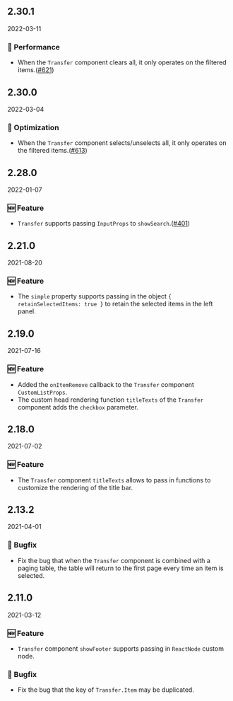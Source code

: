 ## 2.30.1

2022-03-11

### 💎 Performance

- When the `Transfer` component clears all, it only operates on the filtered items.([#621](https://github.com/arco-design/arco-design/pull/621))

## 2.30.0

2022-03-04

### 💎 Optimization

- When the `Transfer` component selects/unselects all, it only operates on the filtered items.([#613](https://github.com/arco-design/arco-design/pull/613))

## 2.28.0

2022-01-07

### 🆕 Feature

- `Transfer` supports passing `InputProps` to `showSearch`.([#401](https://github.com/arco-design/arco-design/pull/401))

## 2.21.0

2021-08-20

### 🆕 Feature

- The `simple` property supports passing in the object `{ retainSelectedItems: true }` to retain the selected items in the left panel.

## 2.19.0

2021-07-16

### 🆕 Feature

- Added the `onItemRemove` callback to the `Transfer` component `CustomListProps`.
- The custom head rendering function `titleTexts` of the `Transfer` component adds the `checkbox` parameter.

## 2.18.0

2021-07-02

### 🆕 Feature

- The `Transfer` component `titleTexts` allows to pass in functions to customize the rendering of the title bar.

## 2.13.2

2021-04-01

### 🐛 Bugfix

- Fix the bug that when the `Transfer` component is combined with a paging table, the table will return to the first page every time an item is selected.

## 2.11.0

2021-03-12

### 🆕 Feature

- `Transfer` component `showFooter` supports passing in `ReactNode` custom node.

### 🐛 Bugfix

- Fix the bug that the key of `Transfer.Item` may be duplicated.

